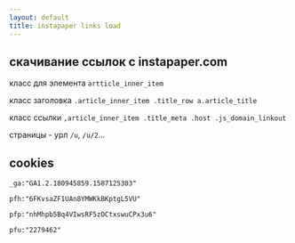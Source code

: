 ```yaml
---
layout: default
title: instapaper links load
---
```

## скачивание ссылок с instapaper.com

класс для элемента `artticle_inner_item`

класс заголовка `.article_inner_item .title_row a.article_title`

класс ссылки `,article_inner_item .title_meta .host .js_domain_linkout`

страницы - урл `/u`, `/u/2`...

## cookies

```
_ga:"GA1.2.180945859.1587125303"

pfh:"6FKvsaZF1UAn8YMWKkBKptgL5VU"

pfp:"nhMhpb5Bq4VIwsRF5zOCtxswuCPx3u6"

pfu:"2279462"
```
